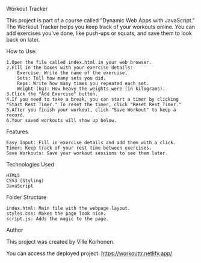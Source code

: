 Workout Tracker

This project is part of a course called "Dynamic Web Apps with JavaScript." The Workout Tracker helps you keep track of your workouts online. You can add exercises you've done, like push-ups or squats, and save them to look back on later.


How to Use:

    1.Open the file called index.html in your web browser.
    2.Fill in the boxes with your exercise details:
        Exercise: Write the name of the exercise.
        Sets: Tell how many sets you did.
        Reps: Write how many times you repeated each set.
        Weight (kg): How heavy the weights were (in kilograms).
    3.Click the "Add Exercise" button.
    4.If you need to take a break, you can start a timer by clicking "Start Rest Timer." To reset the timer, click "Reset Rest Timer."
    5.After you finish your workout, click "Save Workout" to keep a record.
    6.Your saved workouts will show up below.

Features

    Easy Input: Fill in exercise details and add them with a click.
    Timer: Keep track of your rest time between exercises.
    Save Workouts: Save your workout sessions to see them later.

Technologies Used

    HTML5
    CSS3 (Styling)
    JavaScript

Folder Structure

    index.html: Main file with the webpage layout.
    styles.css: Makes the page look nice.
    script.js: Adds the magic to the page.

Author

This project was created by Ville Korhonen.

You can access the deployed project: https://workouttr.netlify.app/
